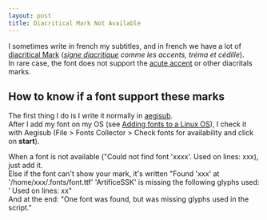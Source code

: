 ```yaml
---
layout: post
title: Diacritical Mark Not Available
---
```

I sometimes write in french my subtitles, and in french we have a lot of [diacritical Mark](https://en.wikipedia.org/wiki/Diacritic) (*[signe diacritique](https://fr.wikipedia.org/wiki/Diacritique) comme les accents, tréma et cédille*).
<br>In rare case, the font does not support the [acute accent](https://en.wikipedia.org/wiki/Acute_accent) or other diacritals marks.

## How to know if a font support these marks

The first thing I do is I write it normally in [aegisub](http://www.aegisub.org/). 
<br>After I add my font on my OS (see [Adding fonts to a Linux OS](../Adding-Font/)), I check it with Aegisub (File > Fonts Collector > Check fonts for availability and click on **start**).

When a font is not available ("Could not find font 'xxxx'. Used on lines: xxx), just add it.
<br>Else if the font can't show your mark, it's written "Found 'xxx' at '/home/xxx/.fonts/font.ttf'
'ArtificeSSK' is missing the following glyphs used: ’
Used on lines: xx"
<br>And at the end: "One font was found, but was missing glyphs used in the script."
